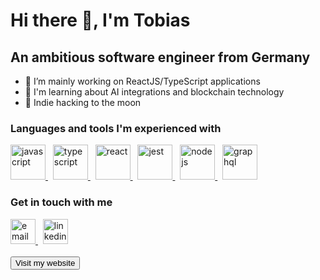 # Hi there 👋, I'm Tobias

## An ambitious software engineer from Germany

- 🔭 I’m mainly working on ReactJS/TypeScript applications
- 🌱 I'm learning about AI integrations and blockchain technology
- 🚀 Indie hacking to the moon

### Languages and tools I'm experienced with 
<div>
  <a href="https://developer.mozilla.org/en-US/docs/Web/javascript">
    <img src="https://pluspng.com/img-png/javascript-vector-png-javascript-vector-logo-600.png" alt="javascript" height="56"/>
  </a>
  &nbsp;
  <a href="https://www.typescriptlang.org/docs/home.html">
    <img src="https://cdn.icon-icons.com/icons2/2415/PNG/512/typescript_original_logo_icon_146317.png" alt="typescript" height="56"/>
  </a>
  &nbsp;
  <a href="https://reactjs.org/docs/getting-started.html">
    <img src="https://logos-download.com/wp-content/uploads/2016/09/React_logo_logotype_emblem.png" alt="react" height="56"/>
  </a>
  &nbsp;
  <a href="https://jestjs.io/docs/getting-started">
    <img src="https://dz2cdn1.dzone.com/storage/temp/13130265-jest-logo-png-transparent.png" alt="jest" height="56"/>
  </a>
  &nbsp;
  <a href="https://nodejs.org/en/docs/">
    <img src="https://www.mindrops.com/images/nodejs-image.png" alt="nodejs" height="56"/>
  </a>
  &nbsp;
  <a href="https://graphql.org/">
    <img src="https://cdn.freebiesupply.com/logos/large/2x/graphql-logo-png-transparent.png" alt="graphql" height="56"/>
  </a>
</div>
  
### Get in touch with me
<div>
  <a href="mailto:mail@tobiaswupperfeld.com">
    <img src="https://cdn4.iconfinder.com/data/icons/social-messaging-ui-color-squares-01/3/70-1024.png" alt="email" height="40"/>
  </a>
  &nbsp;
  <a href="https://www.linkedin.com/in/tobias-wupperfeld/">
    <img src="https://pngimg.com/uploads/linkedIn/linkedIn_PNG39.png" alt="linkedin" height="40"/>
  </a>
</div>
<br>
<div>
  <a href="https://tobiaswupperfeld.com/">
    <button>Visit my website</button>
  </a>
</div>
